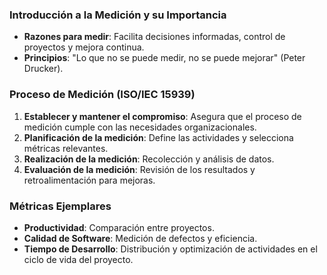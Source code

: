 ### Introducción a la Medición y su Importancia

- **Razones para medir**: Facilita decisiones informadas, control de proyectos y mejora continua.
- **Principios**: "Lo que no se puede medir, no se puede mejorar" (Peter Drucker).

### Proceso de Medición (ISO/IEC 15939)

1. **Establecer y mantener el compromiso**: Asegura que el proceso de medición cumple con las necesidades organizacionales.
2. **Planificación de la medición**: Define las actividades y selecciona métricas relevantes.
3. **Realización de la medición**: Recolección y análisis de datos.
4. **Evaluación de la medición**: Revisión de los resultados y retroalimentación para mejoras.

### Métricas Ejemplares

- **Productividad**: Comparación entre proyectos.
- **Calidad de Software**: Medición de defectos y eficiencia.
- **Tiempo de Desarrollo**: Distribución y optimización de actividades en el ciclo de vida del proyecto.